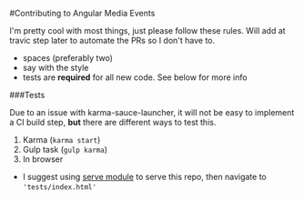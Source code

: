 #Contributing to Angular Media Events

I'm pretty cool with most things, just please follow these rules. Will add at travic step later to automate the PRs so I don't have to.

* spaces (preferably two)
* say with the style
* tests are **required** for all new code. See below for more info

###Tests

Due to an issue with karma-sauce-launcher, it will not be easy to implement a CI build step,
**but** there are different ways to test this.

1. Karma (`karma start`)
2. Gulp task (`gulp karma`)
3. In browser
  * I suggest using [serve module](https://www.npmjs.com/package/serve) to serve this repo, then navigate to `'tests/index.html'`
